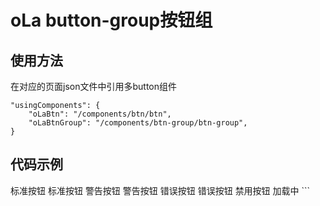 # oLa button-group按钮组

## 使用方法
在对应的页面json文件中引用多button组件
```
"usingComponents": {
    "oLaBtn": "/components/btn/btn",
    "oLaBtnGroup": "/components/btn-group/btn-group",
}
```

## 代码示例
<oLaBtnGroup>
    <oLaBtn type="primary">标准按钮</oLaBtn>
    <oLaBtn type="primary" inverse>标准按钮</oLaBtn>
    <oLaBtn type="warn">警告按钮</oLaBtn>
    <oLaBtn type="warn" inverse>警告按钮</oLaBtn>
    <oLaBtn type="danger">错误按钮</oLaBtn>
    <oLaBtn type="danger" inverse>错误按钮</oLaBtn>
</oLaBtnGroup>
<oLaBtnGroup>
    <oLaBtn disabled>禁用按钮</oLaBtn>
    <oLaBtn loading>加载中</oLaBtn>
</oLaBtnGroup>
```
